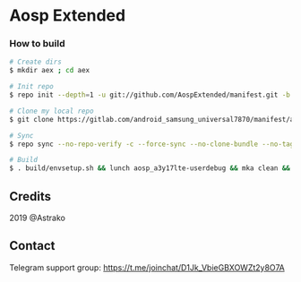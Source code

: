 # Aosp Extended

### How to build ###

```bash
# Create dirs
$ mkdir aex ; cd aex

# Init repo
$ repo init --depth=1 -u git://github.com/AospExtended/manifest.git -b 10.x

# Clone my local repo
$ git clone https://gitlab.com/android_samsung_universal7870/manifest/android_manifest_samsung_a3y17lte.git -b aex .repo/local_manifests

# Sync
$ repo sync --no-repo-verify -c --force-sync --no-clone-bundle --no-tags --optimized-fetch --prune -j`nproc`

# Build
$ . build/envsetup.sh && lunch aosp_a3y17lte-userdebug && mka clean && mka api-stubs-docs && mka hiddenapi-lists-docs && mka system-api-stubs-docs && mka test-api-stubs-docs && mka bacon -j`nproc`
```

## Credits
2019 @Astrako

## Contact
Telegram support group: https://t.me/joinchat/D1Jk_VbieGBXOWZt2y8O7A
